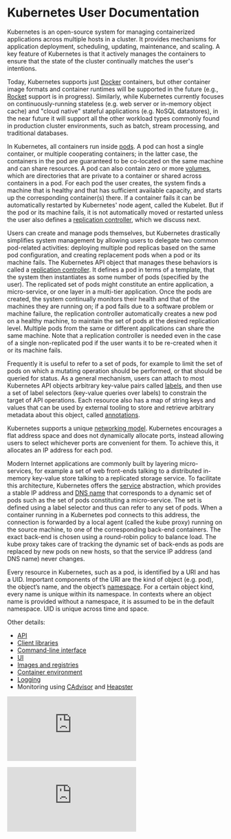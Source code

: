 # Kubernetes User Documentation

Kubernetes is an open-source system for managing containerized applications across multiple hosts in a cluster. It provides mechanisms for application deployment, scheduling, updating, maintenance, and scaling. A key feature of Kubernetes is that it actively manages the containers to ensure that the state of the cluster continually matches the user's intentions.

Today, Kubernetes supports just [Docker](http://www.docker.io) containers, but other container image formats and container runtimes will be supported in the future (e.g., [Rocket](https://coreos.com/blog/rocket/) support is in progress). Similarly, while Kubernetes currently focuses on continuously-running stateless (e.g. web server or in-memory object cache) and "cloud native" stateful applications (e.g. NoSQL datastores), in the near future it will support all the other workload types commonly found in production cluster environments, such as batch, stream processing, and traditional databases. 

In Kubernetes, all containers run inside [pods](pods.md). A pod can host a single container, or multiple cooperating containers; in the latter case, the containers in the pod are guaranteed to be co-located on the same machine and can share resources. A pod can also contain zero or more [volumes](volumes.md), which are directories that are private to a container or shared across containers in a pod. For each pod the user creates, the system finds a machine that is healthy and that has sufficient available capacity, and starts up the corresponding container(s) there. If a container fails it can be automatically restarted by Kubernetes' node agent, called the Kubelet. But if the pod or its machine fails, it is not automatically moved or restarted unless the user also defines a [replication controller](replication-controller.md), which we discuss next.

Users can create and manage pods themselves, but Kubernetes drastically simplifies system management by allowing users to delegate two common pod-related activities: deploying multiple pod replicas based on the same pod configuration, and creating replacement pods when a pod or its machine fails. The Kubernetes API object that manages these behaviors is called a [replication controller](replication-controller.md). It defines a pod in terms of a template, that the system then instantiates as some number of pods (specified by the user). The replicated set of pods might constitute an entire application, a micro-service, or one layer in a multi-tier application. Once the pods are created, the system continually monitors their health and that of the machines they are running on; if a pod fails due to a software problem or machine failure, the replication controller automatically creates a new pod on a healthy machine, to maintain the set of pods at the desired replication level. Multiple pods from the same or different applications can share the same machine. Note that a replication controller is needed even in the case of a single non-replicated pod if the user wants it to be re-created when it or its machine fails.

Frequently it is useful to refer to a set of pods, for example to limit the set of pods on which a mutating operation should be performed, or that should be queried for status. As a general mechanism, users can attach to most Kubernetes API objects arbitrary key-value pairs called [labels](labels.md), and then use a set of label selectors (key-value queries over labels) to constrain the target of API operations. Each resource also has a map of string keys and values that can be used by external tooling to store and retrieve arbitrary metadata about this object, called [annotations](annotations.md). 

Kubernetes supports a unique [networking model](networking.md). Kubernetes encourages a flat address space and does not dynamically allocate ports, instead allowing users to select whichever ports are convenient for them. To achieve this, it allocates an IP address for each pod.

Modern Internet applications are commonly built by layering micro-services, for example a set of web front-ends talking to a distributed in-memory key-value store talking to a replicated storage service. To facilitate this architecture, Kubernetes offers the [service](services.md) abstraction, which provides a stable IP address and [DNS name](dns.md) that corresponds to a dynamic set of pods such as the set of pods constituting a micro-service. The set is defined using a label selector and thus can refer to any set of pods. When a container running in a Kubernetes pod connects to this address, the connection is forwarded by a local agent (called the kube proxy) running on the source machine, to one of the corresponding back-end containers. The exact back-end is chosen using a round-robin policy to balance load. The kube proxy takes care of tracking the dynamic set of back-ends as pods are replaced by new pods on new hosts, so that the service IP address (and DNS name) never changes.

Every resource in Kubernetes, such as a pod, is identified by a URI and has a UID. Important components of the URI are the kind of object (e.g. pod), the object’s name, and the object’s [namespace](namespaces.md). For a certain object kind, every name is unique within its namespace. In contexts where an object name is provided without a namespace, it is assumed to be in the default namespace. UID is unique across time and space.

Other details:

* [API](api.md)
* [Client libraries](client-libraries.md)
* [Command-line interface](kubectl.md)
* [UI](ui.md)
* [Images and registries](images.md)
* [Container environment](container-environment.md)
* [Logging](logging.md)
* Monitoring using [CAdvisor](https://github.com/google/cadvisor) and [Heapster](https://github.com/GoogleCloudPlatform/heapster)



[![Analytics](https://kubernetes-site.appspot.com/UA-36037335-10/GitHub/docs/overview.md?pixel)]()


[![Analytics](https://kubernetes-site.appspot.com/UA-36037335-10/GitHub/release-0.20.0/docs/overview.md?pixel)]()
